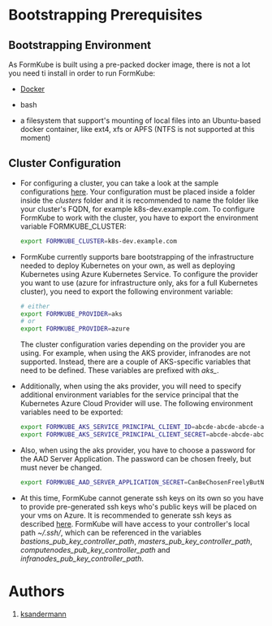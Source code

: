 # Bootstrapping Prerequisites

## Bootstrapping Environment
As FormKube is built using a pre-packed docker image, there is not a lot you need ti install in order to run FormKube:

* [Docker](https://docs.docker.com/)

* bash

* a filesystem that support's mounting of local files into an Ubuntu-based docker container, like ext4, xfs or APFS 
(NTFS is not supported at this moment)

## Cluster Configuration

* For configuring a cluster, you can take a look at the sample configurations [here](../clusters).
Your configuration must be placed inside a folder inside the *clusters* folder and it is recommended to
name the folder like your cluster's FQDN, for example k8s-dev.example.com.
To configure FormKube to work with the cluster, you have to export the environment variable FORMKUBE_CLUSTER:
    ```bash
    export FORMKUBE_CLUSTER=k8s-dev.example.com
    ```

* FormKube currently supports bare bootstrapping of the infrastructure needed to deploy Kubernetes on your own, as well 
as deploying Kubernetes using Azure Kubernetes Service. To configure the provider you want to use (azure for infrastructure
only, aks for a full Kubernetes cluster), you need to export the following environment variable:
    ```bash
    # either 
    export FORMKUBE_PROVIDER=aks
    # or 
    export FORMKUBE_PROVIDER=azure
    ```
    The cluster configuration varies depending on the provider you are using. For example, when using the AKS provider,
    infranodes are not supported. Instead, there are a couple of AKS-specific variables that need to be defined. These
    variables are prefixed with *aks_*. 
    
* Additionally, when using the aks provider, you will need to specify additional environment variables for the service
principal that the Kubernetes Azure Cloud Provider will use. The following environment variables need to be exported:
    ```bash
    export FORMKUBE_AKS_SERVICE_PRINCIPAL_CLIENT_ID=abcde-abcde-abcde-abcde
    export FORMKUBE_AKS_SERVICE_PRINCIPAL_CLIENT_SECRET=abcde-abcde-abcde-abcde
    ```
* Also, when using the aks provider, you have to choose a password for the AAD Server Application. The password can be 
chosen freely, but must never be changed. 
    ```bash
    export FORMKUBE_AAD_SERVER_APPLICATION_SECRET=CanBeChosenFreelyButNeverChanged
    ```




* At this time, FormKube cannot generate ssh keys on its own so you have to provide pre-generated ssh keys who's public
keys will be placed on your vms on Azure. It is recommended to generate ssh keys as described
[here](https://help.github.com/en/enterprise/2.16/user/articles/generating-a-new-ssh-key-and-adding-it-to-the-ssh-agent).
FormKube will have access to your controller's local path *~/.ssh/*, which can be referenced in the variables
*bastions_pub_key_controller_path*, *masters_pub_key_controller_path*, *computenodes_pub_key_controller_path* and 
*infranodes_pub_key_controller_path*.


# Authors
1. [ksandermann](https://github.com/ksandermann)
